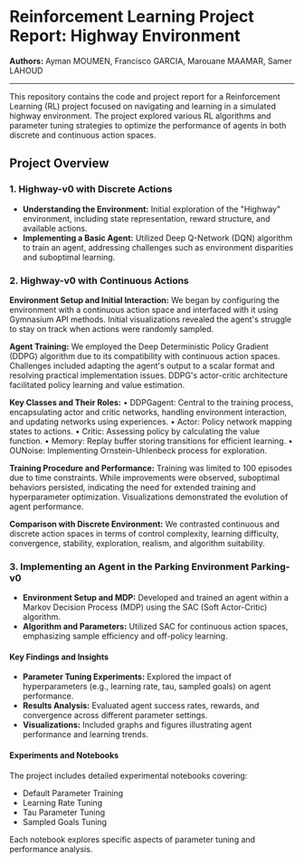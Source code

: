 # Reinforcement Learning Project Report: Highway Environment

**Authors:** Ayman MOUMEN, Francisco GARCIA, Marouane MAAMAR, Samer LAHOUD

---

This repository contains the code and project report for a Reinforcement Learning (RL) project focused on navigating and learning in a simulated highway environment. The project explored various RL algorithms and parameter tuning strategies to optimize the performance of agents in both discrete and continuous action spaces.

## Project Overview

### 1. Highway-v0 with Discrete Actions

- **Understanding the Environment:** Initial exploration of the "Highway" environment, including state representation, reward structure, and available actions.
- **Implementing a Basic Agent:** Utilized Deep Q-Network (DQN) algorithm to train an agent, addressing challenges such as environment disparities and suboptimal learning.

### 2.  Highway-v0 with Continuous Actions

**Environment Setup and Initial Interaction:** We began by configuring the environment with a continuous action space and interfaced with it using Gymnasium API methods. Initial visualizations revealed the agent's struggle to stay on track when actions were randomly sampled.

**Agent Training:** We employed the Deep Deterministic Policy Gradient (DDPG) algorithm due to its compatibility with continuous action spaces. Challenges included adapting the agent's output to a scalar format and resolving practical implementation issues. DDPG's actor-critic architecture facilitated policy learning and value estimation.

**Key Classes and Their Roles:**
•	DDPGagent: Central to the training process, encapsulating actor and critic networks, handling environment interaction, and updating networks using experiences.
•	Actor: Policy network mapping states to actions.
•	Critic: Assessing policy by calculating the value function.
•	Memory: Replay buffer storing transitions for efficient learning.
•	OUNoise: Implementing Ornstein-Uhlenbeck process for exploration.

**Training Procedure and Performance:** Training was limited to 100 episodes due to time constraints. While improvements were observed, suboptimal behaviors persisted, indicating the need for extended training and hyperparameter optimization. Visualizations demonstrated the evolution of agent performance.

**Comparison with Discrete Environment:** We contrasted continuous and discrete action spaces in terms of control complexity, learning difficulty, convergence, stability, exploration, realism, and algorithm suitability.


### 3. Implementing an Agent in the Parking Environment Parking-v0

- **Environment Setup and MDP:** Developed and trained an agent within a Markov Decision Process (MDP) using the SAC (Soft Actor-Critic) algorithm.
- **Algorithm and Parameters:** Utilized SAC for continuous action spaces, emphasizing sample efficiency and off-policy learning.

#### Key Findings and Insights

- **Parameter Tuning Experiments:** Explored the impact of hyperparameters (e.g., learning rate, tau, sampled goals) on agent performance.
- **Results Analysis:** Evaluated agent success rates, rewards, and convergence across different parameter settings.
- **Visualizations:** Included graphs and figures illustrating agent performance and learning trends.

#### Experiments and Notebooks

The project includes detailed experimental notebooks covering:
- Default Parameter Training
- Learning Rate Tuning
- Tau Parameter Tuning
- Sampled Goals Tuning

Each notebook explores specific aspects of parameter tuning and performance analysis.




